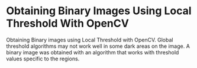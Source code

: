 # Obtaining Binary Images Using Local Threshold With OpenCV
Obtaining Binary images using Local Threshold with OpenCV. Global threshold algorithms may not work well in some dark areas on the image. A binary image was obtained with an algorithm that works with threshold values specific to the regions.
